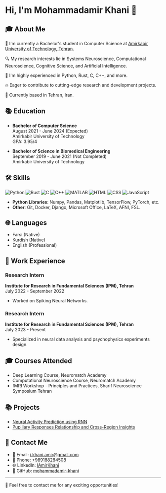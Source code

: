 # Hi, I'm Mohammadamir Khani 👋

## 🎓 About Me

🏫 I'm currently a Bachelor's student in Computer Science at [Amirkabir University of Technology, Tehran](#).

🔍 My research interests lie in Systems Neuroscience, Computational Neuroscience, Cognitive Science, and Artificial Intelligence.

🎯 I'm highly experienced in Python, Rust, C, C++, and more.

🔥 Eager to contribute to cutting-edge research and development projects.

📍 Currently based in Tehran, Iran.

## 📚 Education

- **Bachelor of Computer Science**  
  August 2021 - June 2024 (Expected)  
  Amirkabir University of Technology  
  GPA: 3.95/4

- **Bachelor of Science in Biomedical Engineering**  
  September 2019 - June 2021 (Not Completed)  
  Amirkabir University of Technology

## 🛠 Skills

![Python](https://img.shields.io/badge/-Python-black?style=flat-square&logo=Python)
![Rust](https://img.shields.io/badge/-Rust-black?style=flat-square&logo=Rust)
![C](https://img.shields.io/badge/-C-black?style=flat-square&logo=C)
![C++](https://img.shields.io/badge/-C++-black?style=flat-square&logo=c%2B%2B)
![MATLAB](https://img.shields.io/badge/-MATLAB-black?style=flat-square&logo=MathWorks)
![HTML](https://img.shields.io/badge/-HTML-black?style=flat-square&logo=HTML5)
![CSS](https://img.shields.io/badge/-CSS-black?style=flat-square&logo=CSS3)
![JavaScript](https://img.shields.io/badge/-JavaScript-black?style=flat-square&logo=JavaScript)

- **Python Libraries**: Numpy, Pandas, Matplotlib, TensorFlow, PyTorch, etc.
- **Other**: Git, Docker, Django, Microsoft Office, LaTeX, AFNI, FSL.

## 🌐 Languages

- Farsi (Native)
- Kurdish (Native)
- English (Professional)

## 💼 Work Experience

### Research Intern  
**Institute for Research in Fundamental Sciences (IPM), Tehran**  
July 2022 - September 2022  
- Worked on Spiking Neural Networks.

### Research Intern  
**Institute for Research in Fundamental Sciences (IPM), Tehran**  
July 2023 - Present  
- Specialized in neural data analysis and psychophysics experiments design.

## 🎓 Courses Attended

- Deep Learning Course, Neuromatch Academy
- Computational Neuroscience Course, Neuromatch Academy
- fMRI Workshop - Principles and Practices, Sharif Neuroscience Symposium Tehran

## 📚 Projects

- [Neural Activity Prediction using RNN](#)  
- [Pupillary Responses Relationship and Cross-Region Insights](#)

## 📧 Contact Me

- 📧 Email: [i.khani.amir@gmail.com](mailto:i.khani.amir@gmail.com)
- 📱 Phone: [+989188284508](tel:+989188284508)
- 🌐 LinkedIn: [IAmirKhani](https://www.linkedin.com/in/IAmirKhani/)
- 💼 GitHub: [mohammadamir-khani](https://github.com/mohammadamir-khani)

---

🔗 Feel free to contact me for any exciting opportunities!

